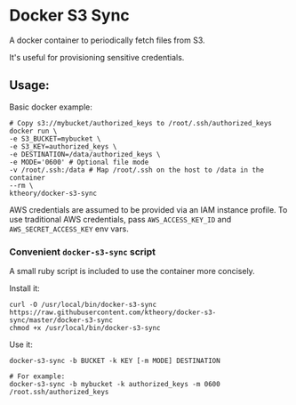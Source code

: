 # Docker S3 Sync

A docker container to periodically fetch files from S3.

It's useful for provisioning sensitive credentials.

## Usage:

Basic docker example:
```
# Copy s3://mybucket/authorized_keys to /root/.ssh/authorized_keys
docker run \
-e S3_BUCKET=mybucket \
-e S3_KEY=authorized_keys \
-e DESTINATION=/data/authorized_keys \
-e MODE='0600' # Optional file mode
-v /root/.ssh:/data # Map /root/.ssh on the host to /data in the container
--rm \
ktheory/docker-s3-sync
```

AWS credentials are assumed to be provided via an IAM instance profile.
To use traditional AWS credentials, pass `AWS_ACCESS_KEY_ID` and `AWS_SECRET_ACCESS_KEY` env vars.

### Convenient `docker-s3-sync` script

A small ruby script is included to use the container more concisely.

Install it:
```
curl -O /usr/local/bin/docker-s3-sync https://raw.githubusercontent.com/ktheory/docker-s3-sync/master/docker-s3-sync
chmod +x /usr/local/bin/docker-s3-sync
```

Use it:
```
docker-s3-sync -b BUCKET -k KEY [-m MODE] DESTINATION

# For example:
docker-s3-sync -b mybucket -k authorized_keys -m 0600 /root.ssh/authorized_keys
```


